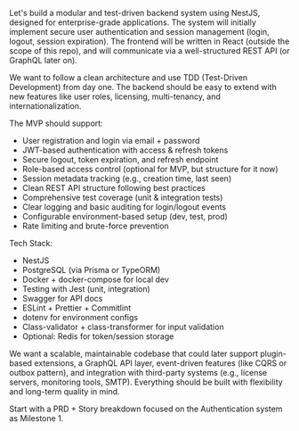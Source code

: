 Let's build a modular and test-driven backend system using NestJS, designed for enterprise-grade applications. The system will initially implement secure user authentication and session management (login, logout, session expiration). The frontend will be written in React (outside the scope of this repo), and will communicate via a well-structured REST API (or GraphQL later on).

We want to follow a clean architecture and use TDD (Test-Driven Development) from day one. The backend should be easy to extend with new features like user roles, licensing, multi-tenancy, and internationalization.

The MVP should support:

- User registration and login via email + password
- JWT-based authentication with access & refresh tokens
- Secure logout, token expiration, and refresh endpoint
- Role-based access control (optional for MVP, but structure for it now)
- Session metadata tracking (e.g., creation time, last seen)
- Clean REST API structure following best practices
- Comprehensive test coverage (unit & integration tests)
- Clear logging and basic auditing for login/logout events
- Configurable environment-based setup (dev, test, prod)
- Rate limiting and brute-force prevention

Tech Stack:

- NestJS
- PostgreSQL (via Prisma or TypeORM)
- Docker + docker-compose for local dev
- Testing with Jest (unit, integration)
- Swagger for API docs
- ESLint + Prettier + Commitlint
- dotenv for environment configs
- Class-validator + class-transformer for input validation
- Optional: Redis for token/session storage

We want a scalable, maintainable codebase that could later support plugin-based extensions, a GraphQL API layer, event-driven features (like CQRS or outbox pattern), and integration with third-party systems (e.g., license servers, monitoring tools, SMTP). Everything should be built with flexibility and long-term quality in mind.

Start with a PRD + Story breakdown focused on the Authentication system as Milestone 1.
